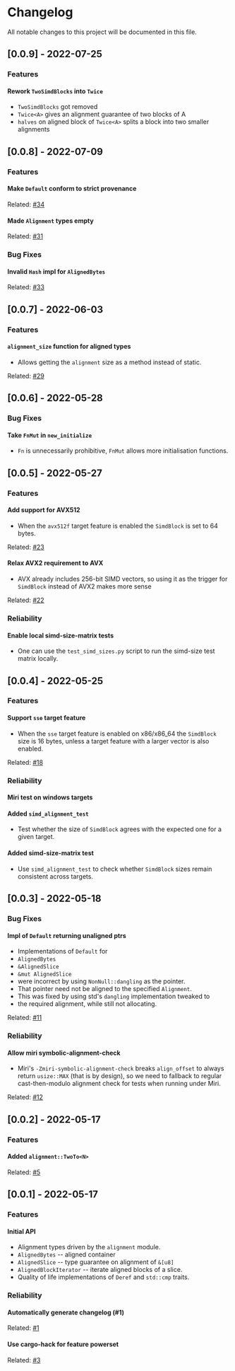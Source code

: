 # Changelog

All notable changes to this project will be documented in this file.

## [0.0.9] - 2022-07-25

### Features

#### Rework `TwoSimdBlocks` into `Twice`

- `TwoSimdBlocks` got removed
- `Twice<A>` gives an alignment guarantee of two blocks of A
- `halves` on aligned block of `Twice<A>` splits a block into two smaller alignments

## [0.0.8] - 2022-07-09

### Features

#### Make `Default` conform to strict provenance

<tiny>Related: [#34](https://github.com/V0ldek/aligners/issues/34) </tiny>

#### Made `Alignment` types empty

<tiny>Related: [#31](https://github.com/V0ldek/aligners/issues/31) </tiny>

### Bug Fixes

#### Invalid `Hash` impl for `AlignedBytes`

<tiny>Related: [#33](https://github.com/V0ldek/aligners/issues/33) </tiny>

## [0.0.7] - 2022-06-03

### Features

#### `alignment_size` function for aligned types

- Allows getting the `alignment` size as a method instead of static.

<tiny>Related: [#29](https://github.com/V0ldek/aligners/issues/29)</tiny>

## [0.0.6] - 2022-05-28

### Bug Fixes

#### Take `FnMut` in `new_initialize`

- `Fn` is unnecessarily prohibitive, `FnMut` allows more initialisation functions.

## [0.0.5] - 2022-05-27

### Features

#### Add support for AVX512

- When the `avx512f` target feature is enabled
the `SimdBlock` is set to 64 bytes.

<tiny>Related: [#23](https://github.com/V0ldek/aligners/issues/18)</tiny>

#### Relax AVX2 requirement to AVX

- AVX already includes 256-bit SIMD vectors, so using it
as the trigger for `SimdBlock` instead of AVX2 makes more sense

<tiny>Related: [#22](https://github.com/V0ldek/aligners/issues/18)</tiny>

### Reliability

#### Enable local simd-size-matrix tests

- One can use the `test_simd_sizes.py` script
to run the simd-size test matrix locally.

## [0.0.4] - 2022-05-25

### Features

#### Support `sse` target feature

- When the `sse` target feature is enabled
on x86/x86_64 the `SimdBlock` size is 16 bytes,
unless a target feature with a larger vector is also enabled.

<tiny>Related: [#18](https://github.com/V0ldek/aligners/issues/18)</tiny>

### Reliability

#### Miri test on windows targets

#### Added `simd_alignment_test`

- Test whether the size of `SimdBlock` agrees with the expected one
for a given target.

#### Added simd-size-matrix test

- Use `simd_alignment_test` to check whether `SimdBlock` sizes
remain consistent across targets.

## [0.0.3] - 2022-05-18

### Bug Fixes

#### Impl of `Default` returning unaligned ptrs

- Implementations of `Default` for
- `AlignedBytes`
- `&AlignedSlice`
- `&mut AlignedSlice`
- were incorrect by using `NonNull::dangling` as the pointer.
- That pointer need not be aligned to the specified `Alignment`.
- This was fixed by using std's `dangling` implementation tweaked to
- the required alignment, while still not allocating.

<tiny>Related: [#11](https://github.com/V0ldek/aligners/issues/11) </tiny>

### Reliability

#### Allow miri symbolic-alignment-check

- Miri's `-Zmiri-symbolic-alignment-check` breaks `align_offset` to always return `usize::MAX` (that is by design), so we need to fallback to regular cast-then-modulo alignment check for tests when running under Miri.

<tiny>Related: [#12](https://github.com/V0ldek/aligners/issues/12) </tiny>

## [0.0.2] - 2022-05-17

### Features

#### Added `alignment::TwoTo<N>`

<tiny>Related: [#5](https://github.com/V0ldek/aligners/issues/5) </tiny>

## [0.0.1] - 2022-05-17

### Features

#### Initial API

- Alignment types driven by the `alignment` module.
- `AlignedBytes` -- aligned container
- `AlignedSlice` -- type guarantee on alignment of `&[u8]`
- `AlignedBlockIterator` -- iterate aligned blocks of a slice.
- Quality of life implementations of `Deref` and `std::cmp` traits.

### Reliability

#### Automatically generate changelog (#1)

<tiny>Related: [#1](https://github.com/V0ldek/aligners/issues/1) </tiny>

#### Use cargo-hack for feature powerset

<tiny>Related: [#3](https://github.com/V0ldek/aligners/issues/3) </tiny>

<!-- generated by git-cliff -->
